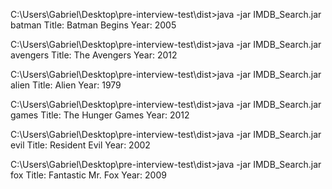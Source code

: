 

C:\Users\Gabriel\Desktop\pre-interview-test\dist>java -jar IMDB_Search.jar batman
Title: Batman Begins
Year: 2005


C:\Users\Gabriel\Desktop\pre-interview-test\dist>java -jar IMDB_Search.jar avengers
Title: The Avengers
Year: 2012


C:\Users\Gabriel\Desktop\pre-interview-test\dist>java -jar IMDB_Search.jar alien
Title: Alien
Year: 1979


C:\Users\Gabriel\Desktop\pre-interview-test\dist>java -jar IMDB_Search.jar games
Title: The Hunger Games
Year: 2012


C:\Users\Gabriel\Desktop\pre-interview-test\dist>java -jar IMDB_Search.jar evil
Title: Resident Evil
Year: 2002


C:\Users\Gabriel\Desktop\pre-interview-test\dist>java -jar IMDB_Search.jar fox
Title: Fantastic Mr. Fox
Year: 2009